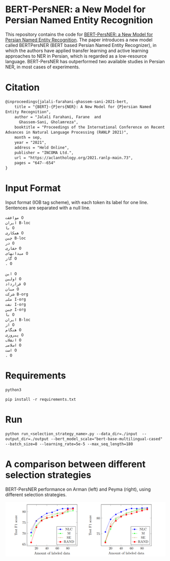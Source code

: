 # BERT-PersNER: a New Model for Persian Named Entity Recognition

This repository contains the code for [BERT-PersNER: a New Model for Persian Named Entity Recognition](https://aclanthology.org/2021.ranlp-1.73/). The paper introduces a new model called BERTPersNER (BERT based Persian Named Entity Recognizer), in which the authors have applied transfer learning and active learning approaches to NER in Persian, which is regarded as a low-resource language. BERT-PersNER has outperformed two available studies in Persian NER, in most cases of experiments. 

# Citation

```
@inproceedings{jalali-farahani-ghassem-sani-2021-bert,
    title = "{BERT}-{P}ers{NER}: A New Model for {P}ersian Named Entity Recognition",
    author = "Jalali Farahani, Farane  and
      Ghassem-Sani, Gholamreza",
    booktitle = "Proceedings of the International Conference on Recent Advances in Natural Language Processing (RANLP 2021)",
    month = sep,
    year = "2021",
    address = "Held Online",
    publisher = "INCOMA Ltd.",
    url = "https://aclanthology.org/2021.ranlp-main.73",
    pages = "647--654"
}
```

# Input Format

Input format (IOB tag scheme), with each token its label for one line. Sentences are separated with a null line.

```
موافقت O
ایران B-loc
با O
همکاری O
چین B-loc
در O
حفاری O
میدانهای O
گاز O
. O

این O
اولین O
قرارداد O
میان O
شرکت B-org
ملی I-org
نفت I-org
چین I-org
با O
ایران B-loc
از O
هنگام O
پیروزی O
انقلاب O
اسلامی O
است O
. O
```

# Requirements

```
python3
```

```
pip install -r requirements.txt
```

# Run

```
python run_<selection_strategy_name>.py --data_dir=./input  --output_dir=./output --bert_model_scale="bert-base-multilingual-cased" --batch_size=8 --learning_rate=5e-5 --max_seq_length=180
```

# A comparison between different selection strategies

BERT-PersNER performance on Arman (left) and Peyma (right), using different selection strategies.


![image](figs.png)
